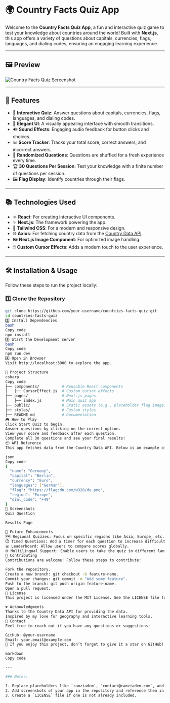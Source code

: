 # 🌍 Country Facts Quiz App

Welcome to the **Country Facts Quiz App**, a fun and interactive quiz game to test your knowledge about countries around the world! Built with **Next.js**, this app offers a variety of questions about capitals, currencies, flags, languages, and dialing codes, ensuring an engaging learning experience.

---

## 🖼️ Preview

![Country Facts Quiz Screenshot](./screenshot.png)

---

## 🚀 Features

- 🌟 **Interactive Quiz**: Answer questions about capitals, currencies, flags, languages, and dialing codes.
- 🎨 **Elegant UI**: A visually appealing interface with smooth transitions.
- 🔊 **Sound Effects**: Engaging audio feedback for button clicks and choices.
- 📊 **Score Tracker**: Tracks your total score, correct answers, and incorrect answers.
- 🔄 **Randomized Questions**: Questions are shuffled for a fresh experience every time.
- 🏆 **30 Questions Per Session**: Test your knowledge with a finite number of questions per session.
- 🖼️ **Flag Display**: Identify countries through their flags.

---

## 📚 Technologies Used

- ⚛️ **React**: For creating interactive UI components.
- ✨ **Next.js**: The framework powering the app.
- 🎨 **Tailwind CSS**: For a modern and responsive design.
- 🌐 **Axios**: For fetching country data from the [Country Data API](https://country-data-api.onrender.com).
- 🖼️ **Next.js Image Component**: For optimized image handling.
- 🖱️ **Custom Cursor Effects**: Adds a modern touch to the user experience.

---

## 🛠️ Installation & Usage

Follow these steps to run the project locally:

### 1️⃣ Clone the Repository
```bash
git clone https://github.com/your-username/countries-facts-quiz.git
cd countries-facts-quiz
2️⃣ Install Dependencies
bash
Copy code
npm install
3️⃣ Start the Development Server
bash
Copy code
npm run dev
4️⃣ Open in Browser
Visit http://localhost:3000 to explore the app.

📂 Project Structure
csharp
Copy code
├── components/          # Reusable React components
│   ├── CursorEffect.js  # Custom cursor effects
├── pages/               # Next.js pages
│   ├── index.js         # Main quiz app
├── public/              # Static assets (e.g., placeholder flag image)
├── styles/              # Custom styles
├── README.md            # Documentation
🎮 How to Play
Click Start Quiz to begin.
Answer questions by clicking on the correct option.
View your score and feedback after each question.
Complete all 30 questions and see your final results!
📦 API Reference
This app fetches data from the Country Data API. Below is an example of the API response structure:

json
Copy code
{
  "name": "Germany",
  "capital": "Berlin",
  "currency": "Euro",
  "languages": ["German"],
  "flag": "https://flagcdn.com/w320/de.png",
  "region": "Europe",
  "dial_code": "+49"
}
📸 Screenshots
Quiz Question

Results Page

🌟 Future Enhancements
🗺️ Regional Quizzes: Focus on specific regions like Asia, Europe, etc.
⏱️ Timed Questions: Add a timer for each question to increase difficulty.
📊 Leaderboard: Allow users to compare scores globally.
🌐 Multilingual Support: Enable users to take the quiz in different languages.
🤝 Contributing
Contributions are welcome! Follow these steps to contribute:

Fork the repository.
Create a new branch: git checkout -b feature-name.
Commit your changes: git commit -m "Add some feature".
Push to the branch: git push origin feature-name.
Open a pull request.
📄 License
This project is licensed under the MIT License. See the LICENSE file for details.

❤️ Acknowledgments
Thanks to the Country Data API for providing the data.
Inspired by my love for geography and interactive learning tools.
📧 Contact
Feel free to reach out if you have any questions or suggestions:

GitHub: @your-username
Email: your.email@example.com
🌟 If you enjoy this project, don’t forget to give it a star on GitHub!

markdown
Copy code

---

### Notes:

1. Replace placeholders like `ramziadem`, `contact@ramziadem.com`, and paths for screenshots (`screenshot.png`, `quiz-question-screenshot.png`, etc.) with actual data from your project.
2. Add screenshots of your app in the repository and reference them in the `README.md`.
3. Create a `LICENSE` file if one is not already included.
